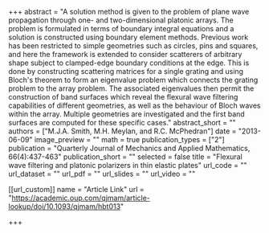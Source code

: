 +++
abstract = "A solution method is given to the problem of plane wave propagation through one- and two-dimensional platonic arrays. The problem is formulated in terms of boundary integral equations and a solution is constructed using boundary element methods. Previous work has been restricted to simple geometries such as circles, pins and squares, and here the framework is extended to consider scatterers of arbitrary shape subject to clamped-edge boundary conditions at the edge. This is done by constructing scattering matrices for a single grating and using Bloch's theorem to form an eigenvalue problem which connects the grating problem to the array problem. The associated eigenvalues then permit the construction of band surfaces which reveal the flexural wave filtering capabilities of different geometries, as well as the behaviour of Bloch waves within the array. Multiple geometries are investigated and the first band surfaces are computed for these specific cases."
abstract_short = ""
authors = ["M.J.A. Smith, M.H. Meylan, and R.C. McPhedran"]
date = "2013-06-09"
image_preview = ""
math = true
publication_types = ["2"]
publication = "Quarterly Journal of Mechanics and Applied Mathematics, 66(4):437-463"
publication_short = ""
selected = false
title = "Flexural wave filtering and platonic polarizers in thin elastic plates"
url_code = ""
url_dataset = ""
url_pdf = ""
url_slides = ""
url_video = ""


[[url_custom]]
name = "Article Link"
url = "https://academic.oup.com/qjmam/article-lookup/doi/10.1093/qjmam/hbt013"

+++

 